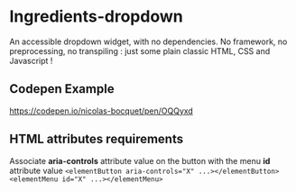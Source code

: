 # Ingredients-dropdown
An accessible dropdown widget, with no dependencies.
No framework, no preprocessing, no transpiling : just some plain classic HTML, CSS and Javascript !

## Codepen Example
https://codepen.io/nicolas-bocquet/pen/OQQyxd

## HTML attributes requirements
Associate **aria-controls** attribute value on the button with the menu **id** attribute value
`<elementButton aria-controls="X" ...></elementButton>`
`<elementMenu id="X" ...></elementMenu>`
